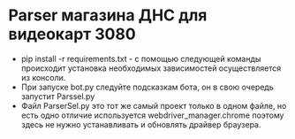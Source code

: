 # Parser магазина ДНС для видеокарт 3080
+ pip install -r requirements.txt - с помощью следующей команды происходит установка необходимых зависимостей осуществляется из консоли. 
+ При запуске bot.py следуйте подсказкам бота, он в свою очередь запустит Parssel.py
+ Файл ParserSel.py это тот же самый проект только в одном файле, но есть одно отличие используется webdriver_manager.chrome поэтому здесь не нужно устанавливать и обновлять драйвер браузера. 
